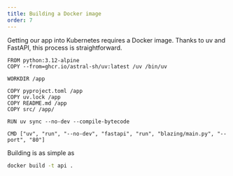 ```yaml
---
title: Building a Docker image
order: 7
---
```


Getting our app into Kubernetes requires a Docker image. Thanks to uv and FastAPI, this process is straightforward.

```docker filename="./Dockerfile"
FROM python:3.12-alpine
COPY --from=ghcr.io/astral-sh/uv:latest /uv /bin/uv

WORKDIR /app

COPY pyproject.toml /app
COPY uv.lock /app
COPY README.md /app
COPY src/ /app/

RUN uv sync --no-dev --compile-bytecode

CMD ["uv", "run", "--no-dev", "fastapi", "run", "blazing/main.py", "--port", "80"]
```

Building is as simple as

``` bash
docker build -t api .
```
